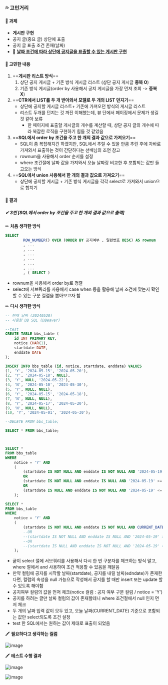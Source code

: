 ### 💦 고민거리
#### 📌 과제 
- **게시판 구현**
- 공지 글(중요 글) 상단에 표출
- 공지 글 표출 조건 존재(날짜)
- 🧨  **<u>날짜 조건에 따라 상단에 공지글을 표출할 수 있는 게시판 구현</u>**

#### 📌 고민한 내용
1. ==**게시판 리스트 방식**==
	1. 상단 공지 게시글 + 기존 방식 게시글 리스트 (상단 공지 게시글 **중복 O**)
	2. 기존 방식 게시글(order by 사용해서 공지 게시글을 가장 먼저 조회 -> **중복 X**)
2. ==**CTR에서 LIST를 두 개 받아와서 모델로 두 개의 LIST 던지기**==
	- 상단에 공지할 게시글 리스트+ 기존에 가져오던 방식의 게시글 리스트
	- 리스트 두개를 던지는 것 까진 이해했는데, 뷰 단에서 페이징에서 문제가 생길 것 같아 보류
		- 한 페이지에 표출할 게시글의 개수를 계산할 때, 상단 공지 글의 개수에 따라 복잡한 로직을 구현하기 힘들 것 같았음
3. ==**SQL에서 order by 조건을 주고 한 개의 결과 값으로 가져오기**==
	- SQL이 좀 복잡해지긴 하겠지만, SQL에서 추릴 수 있을 만큼 추린 후에 자바로 가져와서 표출하는 것이 간단하다는 선배님의 조언 참고
	- rownum을 사용해서 order 순서를 설정
	- where 조건절에 날짜 값을 가져와서 오늘 날짜랑 비교한 후 포함되는 값만 들고오는 방식
4. ==**SQL에서 union 사용해서 한 개의 결과 값으로 가져오기**==
	- 상단에 공지할 게시글 + 기존 방식 게시글을 각각 select로 가져와서 union으로 합치기

#### 📌 결과
##### ✔ 3번 [SQL에서 order by 조건을 주고 한 개의 결과 값으로 출력]
✏ **처음 생각한 방식**
```sql
SELECT
		ROW_NUMBER() OVER (ORDER BY 공지여부 , 일련번호 DESC) AS rownum
		, ...
		, ...
		, ...
		, ...
		, ...
		, ...
		, (	SELECT )
```
- rownum을 사용해서 order by로 정렬
- select에 서브쿼리를 사용해서 case when 등을 활용해 날짜 조건에 맞는지 확인 할 수 있는 구분 컬럼을 뽑아보고자 함

✏ **다시 생각한 방식**
```sql
-- 현재 날짜 (20240520)
-- 사용한 DB SQL (DBeaver)

--test
CREATE TABLE bbs_table (
    id INT PRIMARY KEY,
    notice CHAR(1),
    startdate DATE,
    enddate DATE
);

INSERT INTO bbs_table (id, notice, startdate, enddate) VALUES
(1, 'Y', '2024-05-15', '2024-05-20'),
(2, 'Y', '2024-05-18', NULL),
(3, 'Y', NULL, '2024-05-22'),
(4, 'N', '2024-05-10', '2024-05-30'),
(5, 'Y', NULL, NULL),
(6, 'Y', '2024-05-15', '2024-05-18'),
(7, 'N', NULL, NULL),
(8, 'Y', '2024-05-17', '2024-05-20'),
(9, 'N', NULL, NULL),
(10, 'Y', '2024-05-01', '2024-05-30');

--DELETE FROM bbs_table;

SELECT * FROM bbs_table;



SELECT *
FROM bbs_table
WHERE 
    notice = 'Y' AND 
    (
        (startdate IS NOT NULL AND enddate IS NOT NULL AND '2024-05-19' BETWEEN startdate AND enddate)
        OR
        (startdate IS NOT NULL AND enddate IS NULL AND '2024-05-19' >= startdate)
        OR
        (startdate IS NULL AND enddate IS NOT NULL AND '2024-05-19' <= enddate)
    );

SELECT *
FROM bbs_table
WHERE 
    notice = 'Y' AND 
    (
        (startdate IS NOT NULL AND enddate IS NOT NULL AND CURRENT_DATE BETWEEN startdate AND enddate)
        --OR
        --(startdate IS NOT NULL AND enddate IS NULL AND '2024-05-19' >= startdate)
        --OR
        --(startdate IS NULL AND enddate IS NOT NULL AND '2024-05-19' <= enddate)
    );
```
- 굳이 select 절에 서브쿼리를 사용해서 다시 한 번 구분자를 체크하는 방식 말고, where 절에서 and 사용하여 조건 적용할 수 있음을 깨달음
- 만약 컬럼에 공지를 시작할 날짜(startdate), 공지를 내릴 날짜(edndate)가 존재한다면, 컬럼의 속성을 null 가능으로 작성해서 공지를 할 때만 insert 또는 update 할 수 있도록 해야함
- 공지여부 컬럼의 값을 먼저 체크(notice 컬럼 : 공지 여부 구분 컬럼  / notice = 'Y')
- 공지를 하려는 글만 날짜 컬럼의 값이 존재할테니 where 조건절에서 null 인지 먼저 체크
- 두 개의 날짜 입력 값이 모두 있고, 오늘 날짜(CURRENT_DATE) 기준으로 포함되는 값만 select되도록 조건 설정
- test 한 SQL에서는 원하는 값이 제대로 표출이 되었음

🖍 **필요하다고 생각하는 컬럼**

![image](https://github.com/ohohdmswl/TIL/assets/132552661/97ab046e-c9f4-4674-bfdc-4c983ecfb9c5)

🖍 **테스트 수행 결과**

![image](https://github.com/ohohdmswl/TIL/assets/132552661/4119ca10-679f-4d9d-9dfb-132765e9f35d)

![image](https://github.com/ohohdmswl/TIL/assets/132552661/440381d4-db69-447d-843e-b19eb74b5807)

